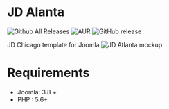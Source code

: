 # JD Alanta
![Github All Releases](https://img.shields.io/github/downloads/joomdev/jd_atlanta/total.svg)
![AUR](https://img.shields.io/aur/license/yaourt.svg)
![GitHub release](https://img.shields.io/github/release/joomdev/jd_atlanta.svg)

JD Chicago template for Joomla
![JD Atlanta mockup](https://www.joomdev.com/images/templatemanager/desktop/jd-atlanta-desktop-thumb.jpg)

# Requirements
* Joomla: 3.8 +
* PHP : 5.6+
